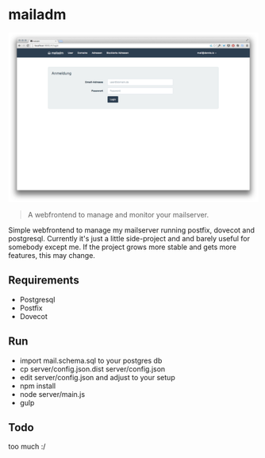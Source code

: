 # mailadm #

![mailadm](assets/img/mailadm.png)

> A webfrontend to manage and monitor your mailserver.

Simple webfrontend to manage my mailserver running postfix, dovecot and postgresql.
Currently it's just a little side-project and and barely useful for somebody except me. If the project grows more stable and gets more features, this may change.

## Requirements ##

* Postgresql
* Postfix
* Dovecot

## Run ##

* import mail.schema.sql to your postgres db
* cp server/config.json.dist server/config.json
* edit server/config.json and adjust to your setup
* npm install
* node server/main.js
* gulp


## Todo ##

too much :/

